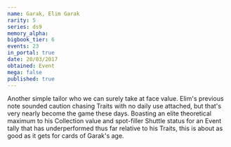 ```yaml
---
name: Garak, Elim Garak
rarity: 5
series: ds9
memory_alpha:
bigbook_tier: 6
events: 23
in_portal: true
date: 20/03/2017
obtained: Event
mega: false
published: true
---
```


Another simple tailor who we can surely take at face value. Elim's previous note sounded caution chasing Traits with no daily use attached, but that's very nearly become the game these days. Boasting an elite theoretical maximum to his Collection value and spot-filler Shuttle status for an Event tally that has underperformed thus far relative to his Traits, this is about as good as it gets for cards of Garak's age.
